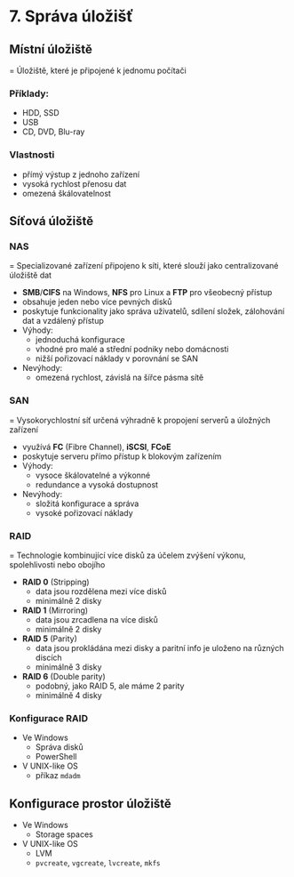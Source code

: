 # 7. Správa úložišť
## Místní úložiště
= Úložiště, které je připojené k jednomu počítači
### Příklady:
- HDD, SSD
- USB
- CD, DVD, Blu-ray
### Vlastnosti
- přímý výstup z jednoho zařízení
- vysoká rychlost přenosu dat
- omezená škálovatelnost

## Síťová úložiště
### NAS
= Specializované zařízení připojeno k síti, které slouží jako centralizované úložiště dat
- **SMB**/**CIFS** na Windows, **NFS** pro Linux a **FTP** pro všeobecný přístup
- obsahuje jeden nebo více pevných disků
- poskytuje funkcionality jako správa uživatelů, sdílení složek, zálohování dat a vzdálený přístup
- Výhody:
	- jednoduchá konfigurace
	- vhodné pro malé a střední podniky nebo domácnosti
	- nižší pořizovací náklady v porovnání se SAN
- Nevýhody:
	- omezená rychlost, závislá na šířce pásma sítě

### SAN
= Vysokorychlostní síť určená výhradně k propojení serverů a úložných zařízení
- využívá **FC** (Fibre Channel), **iSCSI**, **FCoE**
- poskytuje serveru přímo přístup k blokovým zařízením
- Výhody:
	- vysoce škálovatelné a výkonné
	- redundance a vysoká dostupnost
- Nevýhody:
	- složitá konfigurace a správa
	- vysoké pořizovací náklady

### RAID
= Technologie kombinující více disků za účelem zvýšení výkonu, spolehlivosti nebo obojího
- **RAID 0** (Stripping)
	- data jsou rozdělena mezi více disků
	- minimálně 2 disky
- **RAID 1** (Mirroring)
	- data jsou zrcadlena na více disků
	- minimálně 2 disky
- **RAID 5** (Parity)
	- data jsou prokládána mezi disky a paritní info je uloženo na různých discích
	- minimálně 3 disky
- **RAID 6** (Double parity)
	- podobný, jako RAID 5, ale máme 2 parity
	- minimálně 4 disky

### Konfigurace RAID
- Ve Windows
	- Správa disků
	- PowerShell
- V UNIX-like OS
	- příkaz `mdadm`

## Konfigurace prostor úložiště
- Ve Windows
	- Storage spaces
- V UNIX-like OS
	- LVM
	- `pvcreate`, `vgcreate`, `lvcreate`, `mkfs`